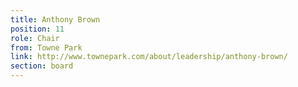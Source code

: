 ```yaml
---
title: Anthony Brown
position: 11
role: Chair
from: Towne Park
link: http://www.townepark.com/about/leadership/anthony-brown/
section: board
---
```


